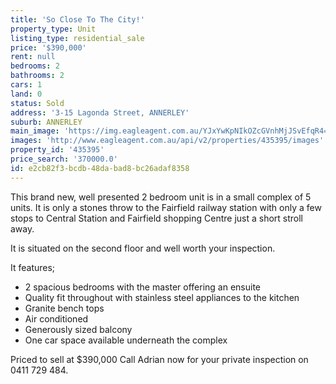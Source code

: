 ```yaml
---
title: 'So Close To The City!'
property_type: Unit
listing_type: residential_sale
price: '$390,000'
rent: null
bedrooms: 2
bathrooms: 2
cars: 1
land: 0
status: Sold
address: '3-15 Lagonda Street, ANNERLEY'
suburb: ANNERLEY
main_image: 'https://img.eagleagent.com.au/YJxYwKpNIkOZcGVnhMjJSvEfqR4=/1280x854/smart/https://s3-us-west-2.amazonaws.com/eagleagent-orig/images/6824104/115532775-image-M.jpg'
images: 'http://www.eagleagent.com.au/api/v2/properties/435395/images'
property_id: '435395'
price_search: '370000.0'
id: e2cb82f3-bcdb-48da-bad8-bc26adaf8358
---
```

This brand new, well presented 2 bedroom unit is in a small complex of 5 units. It is only a stones throw to the Fairfield railway station with only a few stops to Central Station and Fairfield shopping Centre just a short stroll away.

It is situated on the second floor and well worth your inspection.

It features;
*  2 spacious bedrooms with the master offering an ensuite
*  Quality fit throughout with stainless steel appliances to the kitchen
*  Granite bench tops
*  Air conditioned
*  Generously sized balcony
*  One car space available underneath the complex

Priced to sell at $390,000
Call Adrian now for your private inspection on 0411 729 484.